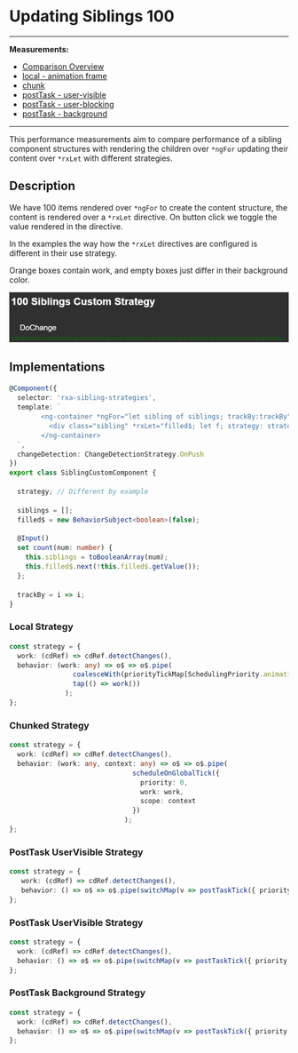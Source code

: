 # Updating Siblings 100

---

**Measurements:**
- [Comparison Overview](https://chromedevtools.github.io/timeline-viewer/?loadTimelineFromURL=https://raw.githubusercontent.com/rx-angular/rx-angular-perf-measures/main/updating-siblings--100/updating-siblings--100__local--animation-frame__template%401.0.0-beta.0.json?dl=0,https://raw.githubusercontent.com/rx-angular/rx-angular-perf-measures/main/updating-siblings--100/updating-siblings--100__chunked__template%401.0.0-beta.0.json?dl=0,https://raw.githubusercontent.com/rx-angular/rx-angular-perf-measures/main/updating-siblings--100/updating-siblings--100__postTask-user-visible__template%401.0.0-beta.0.json?dl=0,https://raw.githubusercontent.com/rx-angular/rx-angular-perf-measures/main/updating-siblings--100/updating-siblings--100__postTask-user-blocking__template%401.0.0-beta.0.json?dl=0,https://raw.githubusercontent.com/rx-angular/rx-angular-perf-measures/main/updating-siblings--100/updating-siblings--100__postTask-background__template%401.0.0-beta.0.json?dl=0)
- [local - animation frame](https://chromedevtools.github.io/timeline-viewer/?loadTimelineFromURL=https://raw.githubusercontent.com/rx-angular/rx-angular-perf-measures/main/updating-siblings--100/updating-siblings--100__local--animation-frame__template%401.0.0-beta.0.json?dl=0)
- [chunk](https://chromedevtools.github.io/timeline-viewer/?loadTimelineFromURL=https://raw.githubusercontent.com/rx-angular/rx-angular-perf-measures/main/updating-siblings--100/updating-siblings--100__chunked--animation-frame__template%401.0.0-beta.0.json?dl=0)
- [postTask - user-visible](https://chromedevtools.github.io/timeline-viewer/?loadTimelineFromURL=https://github.com/rx-angular/rx-angular-perf-measures/blob/main/updating-siblings--100/updating-siblings--100__postTask-user-visible__template%401.0.0-beta.0.json?dl=0)
- [postTask - user-blocking](https://chromedevtools.github.io/timeline-viewer/?loadTimelineFromURL=https://github.com/rx-angular/rx-angular-perf-measures/blob/main/updating-siblings--100/updating-siblings--100__postTask-user-blocking__template%401.0.0-beta.0.json?dl=0)
- [postTask - background](https://chromedevtools.github.io/timeline-viewer/?loadTimelineFromURL=https://github.com/rx-angular/rx-angular-perf-measures/blob/main/updating-siblings--100/updating-siblings--100__postTask-background__template%401.0.0-beta.0.json?dl=0)

---

This performance measurements aim to compare performance of a sibling component structures with rendering the children over `*ngFor` updating their content over `*rxLet` with different strategies.

## Description

We have 100 items rendered over `*ngFor` to create the content structure, the content is rendered over a `*rxLet`
 directive. On button click we toggle the value rendered in the directive.
 
In the examples the way how the `*rxLet` directives are configured is different in their use strategy.

Orange boxes contain work, and empty boxes just differ in their background color.

![Updating Siblings 100](https://github.com/rx-angular/rx-angular-perf-measures/blob/main/updating-siblings--100/updating-siblings--100.png)

## Implementations

```typescript
@Component({
  selector: 'rxa-sibling-strategies',
  template: `
        <ng-container *ngFor="let sibling of siblings; trackBy:trackBy">
          <div class="sibling" *rxLet="filled$; let f; strategy: strategy >&nbsp;</div>
        </ng-container>
  `,
  changeDetection: ChangeDetectionStrategy.OnPush
})
export class SiblingCustomComponent {

  strategy; // Different by example

  siblings = [];
  filled$ = new BehaviorSubject<boolean>(false);

  @Input()
  set count(num: number) {
    this.siblings = toBooleanArray(num);
    this.filled$.next(!this.filled$.getValue());
  };

  trackBy = i => i;
}
```

### Local Strategy

```typescript
const strategy = {
  work: (cdRef) => cdRef.detectChanges(),
  behavior: (work: any) => o$ => o$.pipe(
                coalesceWith(priorityTickMap[SchedulingPriority.animationFrame]),
                tap(() => work())
              );
};
```

### Chunked Strategy

```typescript
const strategy = {
  work: (cdRef) => cdRef.detectChanges(),
  behavior: (work: any, context: any) => o$ => o$.pipe(
                               scheduleOnGlobalTick({
                                 priority: 0,
                                 work: work,
                                 scope: context
                               })
                             );
};
```

### PostTask UserVisible Strategy

```typescript
const strategy = {
   work: (cdRef) => cdRef.detectChanges(),
   behavior: () => o$ => o$.pipe(switchMap(v => postTaskTick({ priority: 'user-visible' }, work).pipe(mapTo(v))))
};
```

### PostTask UserVisible Strategy

```typescript
const strategy = {
  work: (cdRef) => cdRef.detectChanges(),
  behavior: () => o$ => o$.pipe(switchMap(v => postTaskTick({ priority: 'user-blocking' }, work).pipe(mapTo(v))))
};
```

### PostTask Background Strategy

```typescript
const strategy = {
  work: (cdRef) => cdRef.detectChanges(),
  behavior: () => o$ => o$.pipe(switchMap(v => postTaskTick({ priority: 'background' }, work).pipe(mapTo(v))));
};
```
